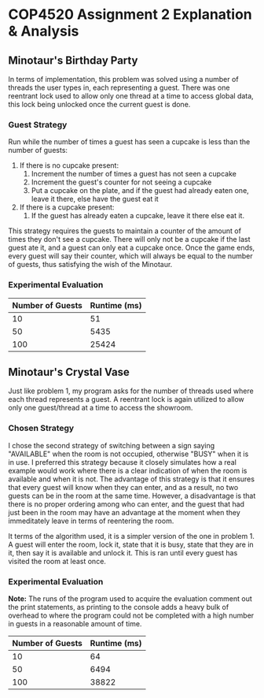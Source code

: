 # COP4520 Assignment 2 Explanation & Analysis


## Minotaur's Birthday Party

In terms of implementation, this problem was solved using a number of threads the user types in, each representing a guest. There was one reentrant lock used to allow only one thread at a time to access global data, this lock being unlocked once the current guest is done.

### Guest Strategy
Run while the number of times a guest has seen a cupcake is less than the number of guests:
1.  If there is no cupcake present:
    1. Increment the number of times a guest has not seen a cupcake
    2. Increment the guest's counter for not seeing a cupcake
    3. Put a cupcake on the plate, and if the guest had already eaten one, leave it there, else have the guest eat it
2.  If there is a cupcake present:
    1.  If the guest has already eaten a cupcake, leave it there else eat it.
    
This strategy requires the guests to maintain a counter of the amount of times they don't see a cupcake. There will only not be a cupcake if the last guest ate it, and a guest can only eat a cupcake once. Once the game ends, every guest will say their counter, which will always be equal to the number of guests, thus satisfying the wish of the Minotaur.

### Experimental Evaluation
Number of Guests  | Runtime (ms)
------------- | -------------
10 | 51
50  | 5435
100 | 25424

## Minotaur's Crystal Vase

Just like problem 1, my program asks for the number of threads used where each thread represents a guest. A reentrant lock is again utilized to allow only one guest/thread at a time to access the showroom.

### Chosen Strategy
I chose the second strategy of switching between a sign saying "AVAILABLE" when the room is not occupied, otherwise "BUSY" when it is in use. I preferred this strategy because it closely simulates how a real example would work where there is a clear indication of when the room is available and when it is not. The advantage of this strategy is that it ensures that every guest will know when they can enter, and as a result, no two guests can be in the room at the same time. However, a disadvantage is that there is no proper ordering among who can enter, and the guest that had just been in the room may have an advantage at the moment when they immeditately leave in terms of reentering the room.

It terms of the algorithm used, it is a simpler version of the one in problem 1. A guest will enter the room, lock it, state that it is busy, state that they are in it, then say it is available and unlock it. This is ran until every guest has visited the room at least once.

### Experimental Evaluation

<b>Note:</b> The runs of the program used to acquire the evaluation comment out the print statements, as printing to the console adds a heavy bulk of overhead to where the program could not be completed with a high number in guests in a reasonable amount of time.

Number of Guests  | Runtime (ms)
------------- | -------------
10 | 64
50  | 6494
100 | 38822
